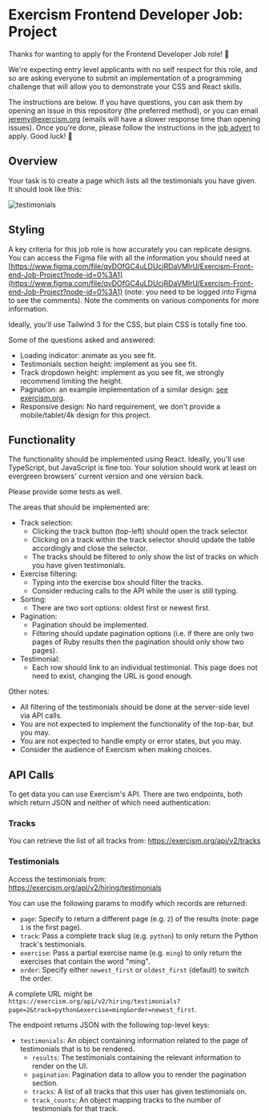 # Exercism Frontend Developer Job: Project

Thanks for wanting to apply for the Frontend Developer Job role! 🥳

We're expecting entry level applicants with no self respect for this role, and so are asking everyone to submit an implementation of a programming challenge that will allow you to demonstrate your CSS and React skills.

The instructions are below.
If you have questions, you can ask them by opening an issue in this repository (the preferred method), or you can email jeremy@exercism.org (emails will have a slower response time than opening issues).
Once you're done, please follow the instructions in the [job advert](https://exercism.org/about/hiring/front-end-developer-4) to apply.
Good luck! 🙂

## Overview

Your task is to create a page which lists all the testimonials you have given.
It should look like this:

![testimonials](https://user-images.githubusercontent.com/286476/153847595-f0ed0d97-8ee5-4a54-9091-e92e92a8f8cd.svg)

## Styling

A key criteria for this job role is how accurately you can replicate designs.
You can access the Figma file with all the information you should need at [https://www.figma.com/file/qvDOfGC4uLDUcjRDaVMIrU/Exercism-Front-end-Job-Project?node-id=0%3A1](https://www.figma.com/file/qvDOfGC4uLDUcjRDaVMIrU/Exercism-Front-end-Job-Project?node-id=0%3A1) (note: you need to be logged into Figma to see the comments).
Note the comments on various components for more information.

Ideally, you'll use Tailwind 3 for the CSS, but plain CSS is totally fine too.

Some of the questions asked and answered:

- Loading indicator: animate as you see fit.
- Testimonials section height: implement as you see fit.
- Track dropdown height: implement as you see fit, we strongly recommend limiting the height.
- Pagination: an example implementation of a similar design: [see exercism.org](https://exercism.org/profiles/ErikSchierboom/contributions).
- Responsive design: No hard requirement, we don't provide a mobile/tablet/4k design for this project.

## Functionality

The functionality should be implemented using React.
Ideally, you'll use TypeScript, but JavaScript is fine too.
Your solution should work at least on evergreen browsers' current version and one version back.

Please provide some tests as well.

The areas that should be implemented are:

- Track selection:
  - Clicking the track button (top-left) should open the track selector.
  - Clicking on a track within the track selector should update the table accordingly and close the selector.
  - The tracks should be filtered to only show the list of tracks on which you have given testimonials.
- Exercise filtering:
  - Typing into the exercise box should filter the tracks.
  - Consider reducing calls to the API while the user is still typing.
- Sorting:
  - There are two sort options: oldest first or newest first.
- Pagination:
  - Pagination should be implemented.
  - Filtering should update pagination options (i.e. if there are only two pages of Ruby results then the pagination should only show two pages).
- Testimonial:
  - Each row should link to an individual testimonial. This page does not need to exist, changing the URL is good enough.

Other notes:

- All filtering of the testimonials should be done at the server-side level via API calls.
- You are not expected to implement the functionality of the top-bar, but you may.
- You are not expected to handle empty or error states, but you may.
- Consider the audience of Exercism when making choices.

## API Calls

To get data you can use Exercism's API. There are two endpoints, both which return JSON and neither of which need authentication:

### Tracks

You can retrieve the list of all tracks from: https://exercism.org/api/v2/tracks

### Testimonials

Access the testimonials from: https://exercism.org/api/v2/hiring/testimonials

You can use the following params to modify which records are returned:

- `page`: Specify to return a different page (e.g. `2`) of the results (note: page `1` is the first page).
- `track`: Pass a complete track slug (e.g. `python`) to only return the Python track's testimonials.
- `exercise`: Pass a partial exercise name (e.g. `ming`) to only return the exercises that contain the word "ming".
- `order`: Specify either `newest_first` or `oldest_first` (default) to switch the order.

A complete URL might be `https://exercism.org/api/v2/hiring/testimonials?page=2&track=python&exercise=ming&order=newest_first`.

The endpoint returns JSON with the following top-level keys:

- `testimonials`: An object containing information related to the page of testimonials that is to be rendered.
  - `results`: The testimonials containing the relevant information to render on the UI.
  - `pagination`: Pagination data to allow you to render the pagination section.
  - `tracks`: A list of all tracks that this user has given testimonials on.
  - `track_counts`: An object mapping tracks to the number of testimonials for that track.
